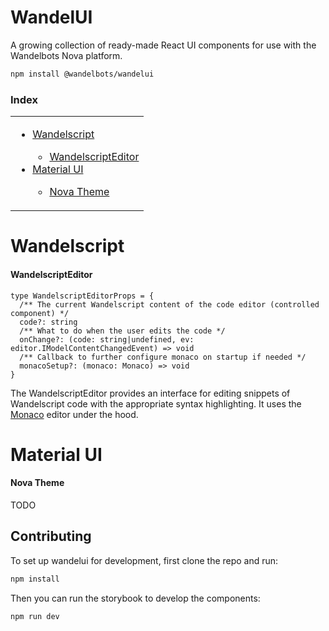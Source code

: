 # WandelUI

A growing collection of ready-made React UI components for use with the Wandelbots Nova platform. 

```bash
npm install @wandelbots/wandelui
```

### Index

<table>
  <tr>
    <td valign="top">
      <ul>
        <li><a href="#wandelscript">Wandelscript</a></li>
        <ul>
          <li><a href="#wandelscripteditor">WandelscriptEditor</a></li>
        </ul>
        <li><a href="#materialui">Material UI</a></li>
        <ul>
          <li><a href="#novatheme">Nova Theme</a></li>
        </ul>
      </ul>
    </td>
  </tr>
</table>

# Wandelscript

#### WandelscriptEditor

```tsx
type WandelscriptEditorProps = {
  /** The current Wandelscript content of the code editor (controlled component) */
  code?: string
  /** What to do when the user edits the code */
  onChange?: (code: string|undefined, ev: editor.IModelContentChangedEvent) => void
  /** Callback to further configure monaco on startup if needed */
  monacoSetup?: (monaco: Monaco) => void
}
```

The WandelscriptEditor provides an interface for editing snippets of Wandelscript code with the appropriate syntax highlighting. It uses the [Monaco](https://microsoft.github.io/monaco-editor/) editor under the hood.

# Material UI

#### Nova Theme

TODO

## Contributing

To set up wandelui for development, first clone the repo and run:

```bash
npm install
``` 

Then you can run the storybook to develop the components:

```bash
npm run dev
```